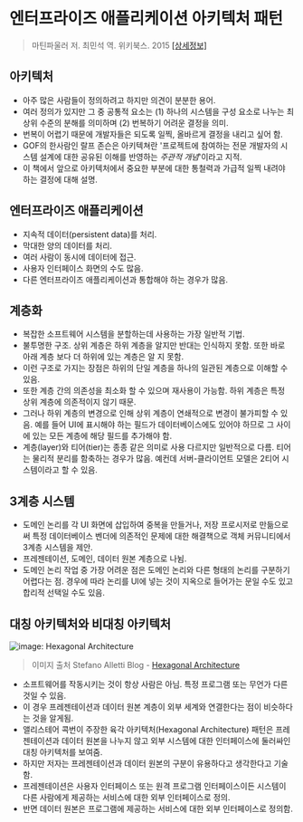 # 엔터프라이즈 애플리케이션 아키텍처 패턴
> 마틴파울러 저. 최민석 역. 위키북스. 2015 [[상세정보]](https://book.naver.com/bookdb/book_detail.nhn?bid=9699564)

## 아키텍처
- 아주 많은 사람들이 정의하려고 하지만 의견이 분분한 용어.
- 여러 정의가 있지만 그 중 공통적 요소는 (1) 하나의 시스템을 구성 요소로 나누는 최상위 수준의 분해를 의미하며 (2) 번복하기 어려운 결정을 의미.
- 번복이 어렵기 때문에 개발자들은 되도록 일찍, 올바르게 결정을 내리고 싶어 함.
- GOF의 한사람인 랄프 존슨은 아키텍쳐란 '프로젝트에 참여하는 전문 개발자의 시스템 설계에 대한 공유된 이해를 반영하는 *주관적 개념*'이라고 지적.
- 이 책에서 앞으로 아키텍처에서 중요한 부분에 대한 통철력과 가급적 일찍 내려야 하는 결정에 대해 설명.

## 엔터프라이즈 애플리케이션
- 지속적 데이터(persistent data)를 처리.
- 막대한 양의 데이터를 처리.
- 여러 사람이 동시에 데이터에 접근.
- 사용자 인터페이스 화면의 수도 많음.
- 다른 엔터프라이즈 애플리케이션과 통합해야 하는 경우가 많음.

## 계층화
- 복잡한 소프트웨어 시스템을 분할하는데 사용하는 가장 일반적 기법.
- 불투명한 구조. 상위 계층은 하위 계층을 알지만 반대는 인식하지 못함. 또한 바로 아래 계층 보다 더 하위에 있는 계층은 알 지 못함.
- 이런 구조로 가지는 장점은 하위의 단일 계층을 하나의 일관된 계층으로 이해할 수 있음.
- 또한 계층 간의 의존성을 최소화 할 수 있으며 재사용이 가능함. 하위 계층은 특정 상위 계층에 의존적이지 않기 때문.
- 그러나 하위 계층의 변경으로 인해 상위 계층이 연쇄적으로 변경이 불가피할 수 있음. 예를 들어 UI에 표시해야 하는 필드가 데이터베이스에도 있어야 하므로 그 사이에 있는 모든 계층에 해당 필드를 추가해야 함.
- 계층(layer)와 티어(tier)는 종종 같은 의미로 사용 다르지만 일반적으로 다름. 티어는 물리적 분리를 함축하는 경우가 많음. 예컨데 서버-클라이언트 모델은 2티어 시스템이라고 할 수 있음.

## 3계층 시스템
- 도메인 논리를 각 UI 화면에 삽입하여 중복을 만들거나, 저장 프로시저로 만듦으로써 특정 데이터베이스 벤더에 의존적인 문제에 대한 해결책으로 객체 커뮤니티에서 3계층 시스템을 제안.
- 프레젠테이션, 도메인, 데이터 원본 계층으로 나뉨.
- 도메인 논리 작업 중 가장 어려운 점은 도메인 논리와 다른 형태의 논리를 구분하기 어렵다는 점. 경우에 따라 논리를 UI에 넣는 것이 지옥으로 들어가는 문일 수도 있고 합리적 선택일 수도 있음.

## 대칭 아키텍처와 비대칭 아키텍처
![image: Hexagonal Architecture](https://camo.githubusercontent.com/9026dd45caa0030e46bd31df92ce588cc311e432/68747470733a2f2f73746566616e6f616c6c657474692e66696c65732e776f726470726573732e636f6d2f323031372f31302f636c65616e2d6172636869746563747572652e706e673f773d35393026683d333333)
> 이미지 출처 Stefano Alletti Blog - [Hexagonal Architecture](https://stefanoalletti.wordpress.com/2017/10/27/hexagonal-architecture/)
- 소프트웨어를 작동시키는 것이 항상 사람은 아님. 특정 프로그램 또는 무언가 다른 것일 수 있음.
- 이 경우 프레젠테이션과 데이터 원본 계층이 외부 세계와 연결한다는 점이 비슷하다는 것을 알게됨.
- 앨리스테어 콕번이 주장한 육각 아키텍처(Hexagonal Architecture) 패턴은 프레젠테이션과 데이터 원본을 나누지 않고 외부 시스템에 대한 인터페이스에 둘러싸인 대칭 아키텍처를 보여줌.
- 하지만 저자는 프레젠테이션과 데이터 원본의 구분이 유용하다고 생각한다고 기술함.
- 프레젠테이션은 사용자 인터페이스 또는 원격 프로그램 인터페이스이든 시스템이 다른 사람에게 제공하는 서비스에 대한 외부 인터페이스로 정의.
- 반면 데이터 원본은 프로그램에 제공하는 서비스에 대한 외부 인터페이스로 정의함.

